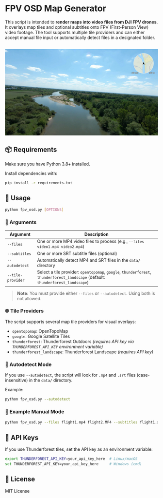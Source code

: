
# FPV OSD Map Generator

This script is intended to **render maps into video files from DJI FPV drones**. It overlays map tiles and optional subtitles onto FPV (First-Person View) video footage. The tool supports multiple tile providers and can either accept manual file input or automatically detect files in a designated folder.

##

![Sample frame](images/sample_frame.jpg)

## 📦 Requirements

Make sure you have Python 3.8+ installed.

Install dependencies with:

```bash
pip install -r requirements.txt
```

## 🚀 Usage

```bash
python fpv_osd.py [OPTIONS]
```

### 🔧 Arguments

| Argument            | Description                                                                 |
|---------------------|-----------------------------------------------------------------------------|
| `--files`           | One or more MP4 video files to process (e.g., `--files video1.mp4 video2.mp4`) |
| `--subtitles`       | One or more SRT subtitle files (optional)                                  |
| `--autodetect`      | Automatically detect MP4 and SRT files in the `data/` directory             |
| `--tile-provider`   | Select a tile provider: `opentopomap`, `google`, `thunderforest`, `thunderforest_landscape` (default: `thunderforest_landscape`) |

> **Note:** You must provide either `--files` or `--autodetect`. Using both is not allowed.

### 🌐 Tile Providers

The script supports several map tile providers for visual overlays:

- `opentopomap`: OpenTopoMap
- `google`: Google Satellite Tiles
- `thunderforest`: Thunderforest Outdoors *(requires API key via `THUNDERFOREST_API_KEY` environment variable)*
- `thunderforest_landscape`: Thunderforest Landscape *(requires API key)*

### 📁 Autodetect Mode

If you use `--autodetect`, the script will look for `.mp4` and `.srt` files (case-insensitive) in the `data/` directory.

Example:

```bash
python fpv_osd.py --autodetect
```

### 📌 Example Manual Mode

```bash
python fpv_osd.py --files flight1.mp4 flight2.MP4 --subtitles flight1.srt flight2.srt --tile-provider opentopomap
```

## 🔐 API Keys

If you use Thunderforest tiles, set the API key as an environment variable:

```bash
export THUNDERFOREST_API_KEY=your_api_key_here  # Linux/macOS
set THUNDERFOREST_API_KEY=your_api_key_here     # Windows (cmd)
```

## 📝 License

MIT License
